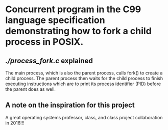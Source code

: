 # Concurrent program in the C99 language specification demonstrating how to fork a child process in POSIX.

## *./process_fork.c* explained
The main process, which is also the parent process, calls fork() to create a child process. The parent process then waits for the child process
to finish executing instructions which are to print its process identifier (PID) before the parent does as well.

## A note on the inspiration for this project
A great operating systems professor, class, and class project collaboration in 2016!!!